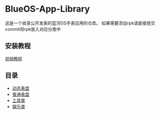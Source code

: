# BlueOS-App-Library
这是一个收录公开发表的蓝河OS手表应用的仓库。
如果需要添加rpk请直接提交commit将rpk放入对应分类中

## 安装教程
[视频教程](https://b23.tv/HQRGvBg)

## 目录
- [动态表盘](./docs/表盘/动态表盘/README.md)
- [普通表盘](./docs/表盘/普通表盘/README.md)
- [工具类](./docs/工具类/README.md)
- [娱乐类](./docs/娱乐类/README.md)
